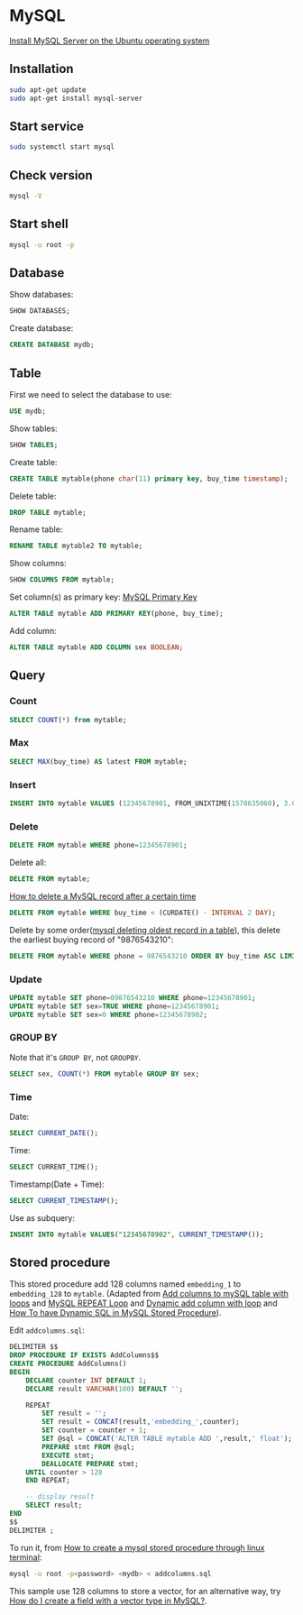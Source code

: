 # MySQL
[Install MySQL Server on the Ubuntu operating system](https://support.rackspace.com/how-to/install-mysql-server-on-the-ubuntu-operating-system/)
## Installation
```sh
sudo apt-get update
sudo apt-get install mysql-server
```

## Start service
```sh
sudo systemctl start mysql
```

## Check version
```sh
mysql -V
```

## Start shell
```sh
mysql -u root -p
```

## Database
Show databases:
```sql
SHOW DATABASES;
```

Create database:
```sql
CREATE DATABASE mydb;
```

## Table
First we need to select the database to use:
```sql
USE mydb;
```

Show tables:
```sql
SHOW TABLES;
```

Create table:
```sql
CREATE TABLE mytable(phone char(11) primary key, buy_time timestamp);
```

Delete table:
```sql
DROP TABLE mytable;
```

Rename table:
```sql
RENAME TABLE mytable2 TO mytable;
```

Show columns:
```sql
SHOW COLUMNS FROM mytable;
```

Set column(s) as primary key:
[MySQL Primary Key](https://www.mysqltutorial.org/mysql-primary-key/)
```sql
ALTER TABLE mytable ADD PRIMARY KEY(phone, buy_time);
```

Add column:
```sql
ALTER TABLE mytable ADD COLUMN sex BOOLEAN;
```

## Query
### Count
```sql
SELECT COUNT(*) from mytable;
```

### Max
```sql
SELECT MAX(buy_time) AS latest FROM mytable;
```

### Insert
```sql
INSERT INTO mytable VALUES (12345678901, FROM_UNIXTIME(1578635060), 3.000000, 3.000000);
```

### Delete
```sql
DELETE FROM mytable WHERE phone=12345678901;
```
Delete all:
```sql
DELETE FROM mytable;
```
[How to delete a MySQL record after a certain time](https://stackoverflow.com/questions/14096429/how-to-delete-a-mysql-record-after-a-certain-time)
```sql
DELETE FROM mytable WHERE buy_time < (CURDATE() - INTERVAL 2 DAY);
```
Delete by some order([mysql deleting oldest record in a table](https://stackoverflow.com/questions/20093361/mysql-deleting-oldest-record-in-a-table)), this delete the earliest buying record of "9876543210":
```sql
DELETE FROM mytable WHERE phone = 9876543210 ORDER BY buy_time ASC LIMIT 1;
```

### Update
```sql
UPDATE mytable SET phone=09876543210 WHERE phone=12345678901;
UPDATE mytable SET sex=TRUE WHERE phone=12345678901;
UPDATE mytable SET sex=0 WHERE phone=12345678902;
```

### GROUP BY
Note that it's `GROUP BY`, not `GROUPBY`.
```sql
SELECT sex, COUNT(*) FROM mytable GROUP BY sex;
```

### Time
Date:
```sql
SELECT CURRENT_DATE();
```
Time:
```sql
SELECT CURRENT_TIME();
```
Timestamp(Date + Time):
```sql
SELECT CURRENT_TIMESTAMP();
```
Use as subquery:
```sql
INSERT INTO mytable VALUES("12345678902", CURRENT_TIMESTAMP());
```

## Stored procedure
This stored procedure add 128 columns named `embedding_1` to `embedding_128` to `mytable`. (Adapted from [Add columns to mySQL table with loops](https://stackoverflow.com/questions/14313418/add-columns-to-mysql-table-with-loops) and [MySQL REPEAT Loop](https://www.mysqltutorial.org/mysql-stored-procedure/mysql-repeat-loop/) and [Dynamic add column with loop](https://stackoverflow.com/questions/20108188/dynamic-add-column-with-loop) and [How To have Dynamic SQL in MySQL Stored Procedure](https://stackoverflow.com/questions/190776/how-to-have-dynamic-sql-in-mysql-stored-procedure)).

Edit `addcolumns.sql`:
```sql
DELIMITER $$
DROP PROCEDURE IF EXISTS AddColumns$$
CREATE PROCEDURE AddColumns()
BEGIN
    DECLARE counter INT DEFAULT 1;
    DECLARE result VARCHAR(100) DEFAULT '';

    REPEAT
        SET result = '';
        SET result = CONCAT(result,'embedding_',counter);
        SET counter = counter + 1;
        SET @sql = CONCAT('ALTER TABLE mytable ADD ',result,' float');
        PREPARE stmt FROM @sql;
        EXECUTE stmt;
        DEALLOCATE PREPARE stmt;
    UNTIL counter > 128
    END REPEAT;

    -- display result
    SELECT result;
END
$$
DELIMITER ;
```

To run it, from [How to create a mysql stored procedure through linux terminal](https://dba.stackexchange.com/questions/41336/how-to-create-a-mysql-stored-procedure-through-linux-terminal?newreg=b13a7c3337fa4f918f22ddedc3d29579):
```sh
mysql -u root -p<password> <mydb> < addcolumns.sql
```

This sample use 128 columns to store a vector, for an alternative way, try [How do I create a field with a vector type in MySQL?](https://stackoverflow.com/questions/24346424/how-do-i-create-a-field-with-a-vector-type-in-mysql).
